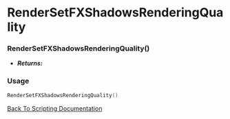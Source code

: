 # RenderSetFXShadowsRenderingQuality

### RenderSetFXShadowsRenderingQuality()
- ***Returns:*** 

### Usage

```Lua
RenderSetFXShadowsRenderingQuality()
```


[Back To Scripting Documentation](../README.md)
